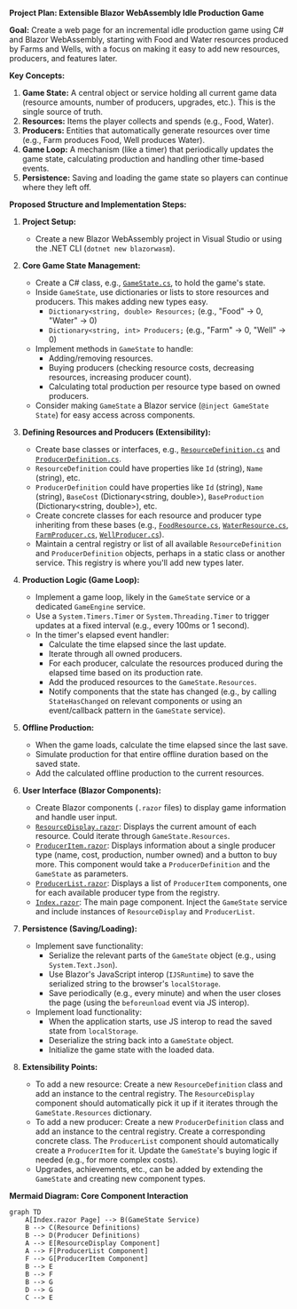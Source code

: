 **Project Plan: Extensible Blazor WebAssembly Idle Production Game**

**Goal:** Create a web page for an incremental idle production game using C# and Blazor WebAssembly, starting with Food and Water resources produced by Farms and Wells, with a focus on making it easy to add new resources, producers, and features later.

**Key Concepts:**

1.  **Game State:** A central object or service holding all current game data (resource amounts, number of producers, upgrades, etc.). This is the single source of truth.
2.  **Resources:** Items the player collects and spends (e.g., Food, Water).
3.  **Producers:** Entities that automatically generate resources over time (e.g., Farm produces Food, Well produces Water).
4.  **Game Loop:** A mechanism (like a timer) that periodically updates the game state, calculating production and handling other time-based events.
5.  **Persistence:** Saving and loading the game state so players can continue where they left off.

**Proposed Structure and Implementation Steps:**

1.  **Project Setup:**
    *   Create a new Blazor WebAssembly project in Visual Studio or using the .NET CLI (`dotnet new blazorwasm`).

2.  **Core Game State Management:**
    *   Create a C# class, e.g., [`GameState.cs`](GameState.cs), to hold the game's state.
    *   Inside `GameState`, use dictionaries or lists to store resources and producers. This makes adding new types easy.
        *   `Dictionary<string, double> Resources;` (e.g., "Food" -> 0, "Water" -> 0)
        *   `Dictionary<string, int> Producers;` (e.g., "Farm" -> 0, "Well" -> 0)
    *   Implement methods in `GameState` to handle:
        *   Adding/removing resources.
        *   Buying producers (checking resource costs, decreasing resources, increasing producer count).
        *   Calculating total production per resource type based on owned producers.
    *   Consider making `GameState` a Blazor service (`@inject GameState State`) for easy access across components.

3.  **Defining Resources and Producers (Extensibility):**
    *   Create base classes or interfaces, e.g., [`ResourceDefinition.cs`](ResourceDefinition.cs) and [`ProducerDefinition.cs`](ProducerDefinition.cs).
    *   `ResourceDefinition` could have properties like `Id` (string), `Name` (string), etc.
    *   `ProducerDefinition` could have properties like `Id` (string), `Name` (string), `BaseCost` (Dictionary<string, double>), `BaseProduction` (Dictionary<string, double>), etc.
    *   Create concrete classes for each resource and producer type inheriting from these bases (e.g., [`FoodResource.cs`](FoodResource.cs), [`WaterResource.cs`](WaterResource.cs), [`FarmProducer.cs`](FarmProducer.cs), [`WellProducer.cs`](WellProducer.cs)).
    *   Maintain a central registry or list of all available `ResourceDefinition` and `ProducerDefinition` objects, perhaps in a static class or another service. This registry is where you'll add new types later.

4.  **Production Logic (Game Loop):**
    *   Implement a game loop, likely in the `GameState` service or a dedicated `GameEngine` service.
    *   Use a `System.Timers.Timer` or `System.Threading.Timer` to trigger updates at a fixed interval (e.g., every 100ms or 1 second).
    *   In the timer's elapsed event handler:
        *   Calculate the time elapsed since the last update.
        *   Iterate through all owned producers.
        *   For each producer, calculate the resources produced during the elapsed time based on its production rate.
        *   Add the produced resources to the `GameState.Resources`.
        *   Notify components that the state has changed (e.g., by calling `StateHasChanged` on relevant components or using an event/callback pattern in the `GameState` service).

5.  **Offline Production:**
    *   When the game loads, calculate the time elapsed since the last save.
    *   Simulate production for that entire offline duration based on the saved state.
    *   Add the calculated offline production to the current resources.

6.  **User Interface (Blazor Components):**
    *   Create Blazor components (`.razor` files) to display game information and handle user input.
    *   [`ResourceDisplay.razor`](ResourceDisplay.razor): Displays the current amount of each resource. Could iterate through `GameState.Resources`.
    *   [`ProducerItem.razor`](ProducerItem.razor): Displays information about a single producer type (name, cost, production, number owned) and a button to buy more. This component would take a `ProducerDefinition` and the `GameState` as parameters.
    *   [`ProducerList.razor`](ProducerList.razor): Displays a list of `ProducerItem` components, one for each available producer type from the registry.
    *   [`Index.razor`](Index.razor): The main page component. Inject the `GameState` service and include instances of `ResourceDisplay` and `ProducerList`.

7.  **Persistence (Saving/Loading):**
    *   Implement save functionality:
        *   Serialize the relevant parts of the `GameState` object (e.g., using `System.Text.Json`).
        *   Use Blazor's JavaScript interop (`IJSRuntime`) to save the serialized string to the browser's `localStorage`.
        *   Save periodically (e.g., every minute) and when the user closes the page (using the `beforeunload` event via JS interop).
    *   Implement load functionality:
        *   When the application starts, use JS interop to read the saved state from `localStorage`.
        *   Deserialize the string back into a `GameState` object.
        *   Initialize the game state with the loaded data.

8.  **Extensibility Points:**
    *   To add a new resource: Create a new `ResourceDefinition` class and add an instance to the central registry. The `ResourceDisplay` component should automatically pick it up if it iterates through the `GameState.Resources` dictionary.
    *   To add a new producer: Create a new `ProducerDefinition` class and add an instance to the central registry. Create a corresponding concrete class. The `ProducerList` component should automatically create a `ProducerItem` for it. Update the `GameState`'s buying logic if needed (e.g., for more complex costs).
    *   Upgrades, achievements, etc., can be added by extending the `GameState` and creating new component types.

**Mermaid Diagram: Core Component Interaction**

```mermaid
graph TD
    A[Index.razor Page] --> B(GameState Service)
    B --> C(Resource Definitions)
    B --> D(Producer Definitions)
    A --> E[ResourceDisplay Component]
    A --> F[ProducerList Component]
    F --> G[ProducerItem Component]
    B --> E
    B --> F
    B --> G
    D --> G
    C --> E
